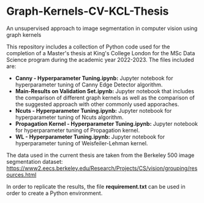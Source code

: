 # Graph-Kernels-CV-KCL-Thesis
An unsupervised approach to image segmentation in computer vision using graph kernels


This repository includes a collection of Python code used for the completion of a Master's thesis at King's College London for the MSc Data Science program during the academic year 2022-2023. The files included are:

- **Canny - Hyperparameter Tuning.ipynb:** Jupyter notebook for hyperparameter tuning of Canny Edge Detector algorithm.
- **Main-Results on Validation Set.ipynb:** Jupyter notebook that includes the comparison of different graph kernels as well as the comparison of the suggested approach with 
other commonly used apporaches.
- **Ncuts - Hyperparameter Tuning.ipynb:** Jupyter notebook for hyperparameter tuning of Ncuts algorithm.
- **Propagation Kernel - Hyperparameter Tuning.ipynb:** Jupyter notebook for hyperparameter tuning of Propagation kernel.
- **WL - Hyperparameter Tuning.ipynb:** Jupyter notebook for hyperparameter tuning of Weisfeiler-Lehman kernel.

The data used in the current thesis are taken from the Berkeley 500 image segmentation dataset: https://www2.eecs.berkeley.edu/Research/Projects/CS/vision/grouping/resources.html

In order to replicate the results, the file **requirement.txt** can be used in order to create a Python environment. 

